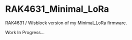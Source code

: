 # RAK4631_Minimal_LoRa

RAK4631 / Wisblock version of my Minimal_LoRa firmware.

Work In Progress...

